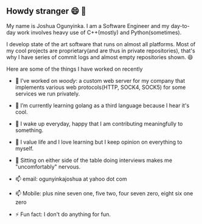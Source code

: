 ## Howdy stranger 😄 👋

My name is Joshua Ogunyinka. I am a Software Engineer and my day-to-day work involves heavy use of C++(mostly) and Python(sometimes).

I develop state of the art software that runs on almost all platforms. Most of my cool projects are proprietary(and are thus in private repositories), that's why I have series of commit logs and almost empty repositories shown. 😄

Here are some of the things I have worked on recently

- 🔭 I’ve worked on *woody*: a custom web server for my company that implements various web protocols(HTTP, SOCK4, SOCK5) for some services we run privately.

- 🌱 I’m currently learning golang as a third language because I hear it's cool.

- 👯 I wake up everyday, happy that I am contributing meaningfully to something.

- 💬 I value life and I love learning but I keep opinion on everything to myself.

- 💬 Sitting on either side of the table doing interviews makes me "uncomfortably" nervous.

- 📫 email: ogunyinkajoshua at yahoo dot com

- 📫 Mobile: plus nine seven one, five two, four seven zero, eight six one zero

- ⚡ Fun fact: I don't do anything for fun.
